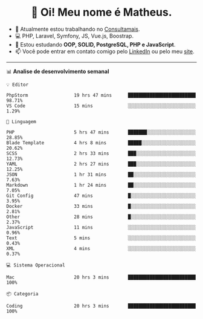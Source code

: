 <h1 align="center">👋 Oi! Meu nome é Matheus.</h1>

- 🔭  Atualmente estou trabalhando no [Consultamais](https://consultamais.com.br/).
- 💻  PHP, Laravel, Symfony, JS, Vue.js, Boostrap.
- 🌱  Estou estudando **OOP, SOLID, PostgreSQL, PHP e JavaScript**.
- 📫  Você pode entrar em contato comigo pelo [LinkedIn](https://www.linkedin.com/in/matheuscamargoxavier/) ou pelo meu [site](https://matheuscamargo.co).

-------

📊  **Analise de desenvolvimento semanal**
```text
💡 Editor

PhpStorm                 19 hrs 47 mins      █████████████████████████     98.71%
VS Code                  15 mins             ░░░░░░░░░░░░░░░░░░░░░░░░░      1.29%
```
```text
💬 Linguagem

PHP                      5 hrs 47 mins       ███████░░░░░░░░░░░░░░░░░░     28.85%
Blade Template           4 hrs 8 mins        █████░░░░░░░░░░░░░░░░░░░░     20.62%
SCSS                     2 hrs 33 mins       ███░░░░░░░░░░░░░░░░░░░░░░     12.73%
YAML                     2 hrs 27 mins       ███░░░░░░░░░░░░░░░░░░░░░░     12.25%
JSON                     1 hr 31 mins        ██░░░░░░░░░░░░░░░░░░░░░░░      7.63%
Markdown                 1 hr 24 mins        ██░░░░░░░░░░░░░░░░░░░░░░░      7.05%
Git Config               47 mins             █░░░░░░░░░░░░░░░░░░░░░░░░      3.95%
Docker                   33 mins             █░░░░░░░░░░░░░░░░░░░░░░░░      2.81%
Other                    28 mins             █░░░░░░░░░░░░░░░░░░░░░░░░      2.37%
JavaScript               11 mins             ░░░░░░░░░░░░░░░░░░░░░░░░░      0.96%
Text                     5 mins              ░░░░░░░░░░░░░░░░░░░░░░░░░      0.43%
XML                      4 mins              ░░░░░░░░░░░░░░░░░░░░░░░░░      0.37%
```
```text
💻 Sistema Operacional

Mac                      20 hrs 3 mins       █████████████████████████       100%
```
```text
📦 Categoria

Coding                   20 hrs 3 mins       █████████████████████████       100%
```
